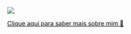 <img src="https://64.media.tumblr.com/48a0d13c52b402e976bc5d4416552671/tumblr_onew3c4x8a1vxu8n6o1_500.gif">

<a style="background: -webkit-linear-gradient(bottom, #E0E0E0, #F9F9F9 70%);
     background: -moz-linear-gradient(bottom, #E0E0E0, #F9F9F9 70%);
     background: -o-linear-gradient(bottom, #E0E0E0, #F9F9F9 70%);
     background: -ms-linear-gradient(bottom, #E0E0E0, #F9F9F9 70%);
     background: linear-gradient(bottom, #E0E0E0, #F9F9F9 70%);" href="https://www.facebook.com">Clique aqui para saber mais sobre mim 🥰
